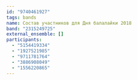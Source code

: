 ```yaml
---
id: "9740461927"
tags: bands
name: Состав участников для Дня балалайки 2018
band: "2315249725"
external_ensemble: []
participants:
  - "5154419334"
  - "1927521985"
  - "9711781764"
  - "3886908049"
  - "1556220865"
---
```

